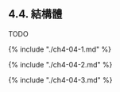 ## 4.4. 結構體

TODO

{% include "./ch4-04-1.md" %}

{% include "./ch4-04-2.md" %}

{% include "./ch4-04-3.md" %}

